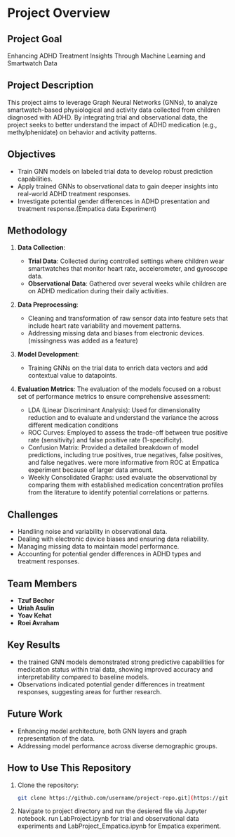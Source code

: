 # Project Overview

## Project Goal
Enhancing ADHD Treatment Insights Through Machine Learning and Smartwatch Data

## Project Description
This project aims to leverage Graph Neural Networks (GNNs), to analyze smartwatch-based physiological and activity data collected from children diagnosed with ADHD. By integrating trial and observational data, the project seeks to better understand the impact of ADHD medication (e.g., methylphenidate) on behavior and activity patterns.

## Objectives
- Train GNN models on labeled trial data to develop robust prediction capabilities.
- Apply trained GNNs to observational data to gain deeper insights into real-world ADHD treatment responses.
- Investigate potential gender differences in ADHD presentation and treatment response.(Empatica data Experiment)

## Methodology
1. **Data Collection**:
   - **Trial Data**: Collected during controlled settings where children wear smartwatches that monitor heart rate, accelerometer, and gyroscope data.
   - **Observational Data**: Gathered over several weeks while children are on ADHD medication during their daily activities.

2. **Data Preprocessing**:
   - Cleaning and transformation of raw sensor data into feature sets that include heart rate variability and movement patterns.
   - Addressing missing data and biases from electronic devices.(missingness was added as a feature)

3. **Model Development**:
   - Training GNNs on the trial data to enrich data vectors and add contextual value to datapoints.

4. **Evaluation Metrics**:
   The evaluation of the models focused on a robust set of performance metrics to ensure comprehensive assessment:
   - LDA (Linear Discriminant Analysis): Used for dimensionality reduction and to evaluate and understand the variance the across different medication conditions
   - ROC Curves: Employed to assess the trade-off between true positive rate (sensitivity) and false positive rate (1-specificity).
   - Confusion Matrix: Provided a detailed breakdown of model predictions, including true positives, true negatives, false positives, and false negatives. were more informative from ROC at Empatica experiment because of larger data amount.  
   - Weekly Consolidated Graphs: used evaluate the observational by comparing them with established medication concentration profiles from the literature to identify potential correlations or patterns.

## Challenges
- Handling noise and variability in observational data.
- Dealing with electronic device biases and ensuring data reliability.
- Managing missing data to maintain model performance.
- Accounting for potential gender differences in ADHD types and treatment responses.

## Team Members
- **Tzuf Bechor**
- **Uriah Asulin**
- **Yoav Kehat**
- **Roei Avraham**

## Key Results
- the trained GNN models demonstrated strong predictive capabilities for medication status within trial data, showing improved accuracy and interpretability compared to baseline models.
- Observations indicated potential gender differences in treatment responses, suggesting areas for further research.

## Future Work
- Enhancing model architecture, both GNN layers and graph representation of the data.
- Addressing model performance across diverse demographic groups.

## How to Use This Repository
1. Clone the repository:
   ```bash
   git clone https://github.com/username/project-repo.git](https://github.com/roeiAv/Applying-Graph-Neural-Networks-on-Smart-watch-based-data-of-physiological-parameters.git
   ```
2. Navigate to project directory and run the desiered file via Jupyter notebook. run LabProject.ipynb for trial and observational data experiments and LabProject_Empatica.ipynb for Empatica experiment.
   

